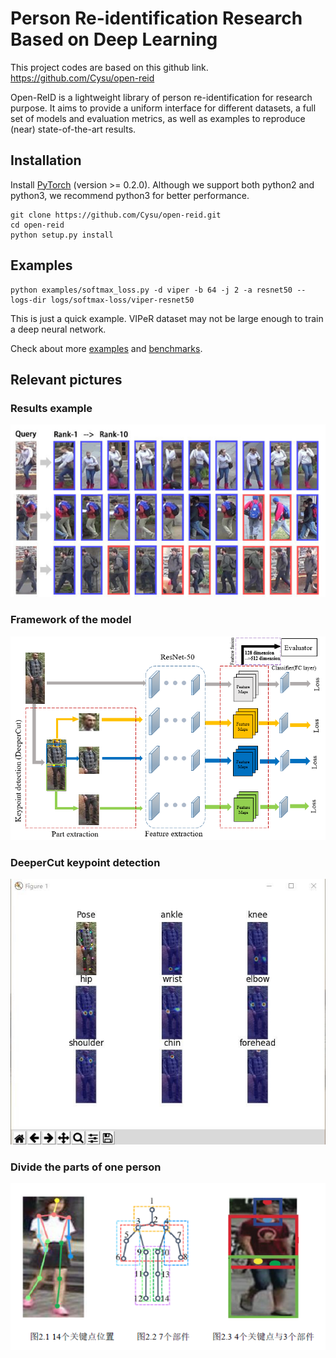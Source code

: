 # Person Re-identification Research Based on Deep Learning
This project codes are based on this github link. https://github.com/Cysu/open-reid

Open-ReID is a lightweight library of person re-identification for research
purpose. It aims to provide a uniform interface for different datasets, a full
set of models and evaluation metrics, as well as examples to reproduce (near)
state-of-the-art results.

## Installation

Install [PyTorch](http://pytorch.org/) (version >= 0.2.0). Although we support
both python2 and python3, we recommend python3 for better performance.

```shell
git clone https://github.com/Cysu/open-reid.git
cd open-reid
python setup.py install
```

## Examples

```shell
python examples/softmax_loss.py -d viper -b 64 -j 2 -a resnet50 --logs-dir logs/softmax-loss/viper-resnet50
```

This is just a quick example. VIPeR dataset may not be large enough to train a deep neural network.

Check about more [examples](https://cysu.github.io/open-reid/examples/training_id.html)
and [benchmarks](https://cysu.github.io/open-reid/examples/benchmarks.html).

## Relevant pictures
### Results example
![image](https://github.com/Tianyu97/Person-Re-identification-Research-Based-on-Deep-Learning/blob/master/images/results_example.png)
### Framework of the model
![image](https://github.com/Tianyu97/Person-Re-identification-Research-Based-on-Deep-Learning/blob/master/images/framework.png)
### DeeperCut keypoint detection
![image](https://github.com/Tianyu97/Person-Re-identification-Research-Based-on-Deep-Learning/blob/master/images/DeeperCut_keypoint_detection.jpg)
### Divide the parts of one person
![image](https://github.com/Tianyu97/Person-Re-identification-Research-Based-on-Deep-Learning/blob/master/images/divide_parts.png)
